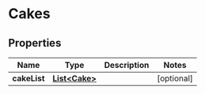 

# Cakes

## Properties

Name | Type | Description | Notes
------------ | ------------- | ------------- | -------------
**cakeList** | [**List&lt;Cake&gt;**](Cake.md) |  |  [optional]



